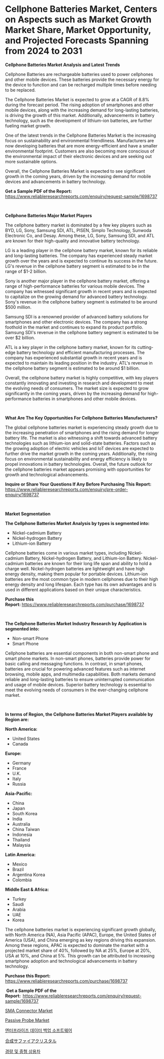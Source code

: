 <p><h1>Cellphone Batteries Market, Centers on Aspects such as Market Growth Market Share, Market Opportunity, and Projected Forecasts Spanning from 2024 to 2031</h1></p><p><strong>Cellphone Batteries Market Analysis and Latest Trends</strong></p>
<p><p>Cellphone Batteries are rechargeable batteries used to power cellphones and other mobile devices. These batteries provide the necessary energy for the device to function and can be recharged multiple times before needing to be replaced.</p><p>The Cellphone Batteries Market is expected to grow at a CAGR of 8.8% during the forecast period. The rising adoption of smartphones and other mobile devices, along with the increasing demand for long-lasting batteries, is driving the growth of this market. Additionally, advancements in battery technology, such as the development of lithium-ion batteries, are further fueling market growth.</p><p>One of the latest trends in the Cellphone Batteries Market is the increasing focus on sustainability and environmental friendliness. Manufacturers are now developing batteries that are more energy-efficient and have a smaller environmental footprint. Customers are also becoming more conscious of the environmental impact of their electronic devices and are seeking out more sustainable options.</p><p>Overall, the Cellphone Batteries Market is expected to see significant growth in the coming years, driven by the increasing demand for mobile devices and advancements in battery technology.</p></p>
<p><strong>Get a Sample PDF of the Report:&nbsp;</strong> <a href="https://www.reliableresearchreports.com/enquiry/request-sample/1698737">https://www.reliableresearchreports.com/enquiry/request-sample/1698737</a></p>
<p>&nbsp;</p>
<p><strong>Cellphone Batteries Major Market Players</strong></p>
<p><p>The cellphone battery market is dominated by a few key players such as BYD, LG, Sony, Samsung SDI, ATL, PISEN, Simplo Technology, Sunwoda Electronic Co, and Desay. Among these, LG, Sony, Samsung SDI, and ATL are known for their high-quality and innovative battery technology.</p><p>LG is a leading player in the cellphone battery market, known for its reliable and long-lasting batteries. The company has experienced steady market growth over the years and is expected to continue its success in the future. LG's revenue in the cellphone battery segment is estimated to be in the range of $1-2 billion.</p><p>Sony is another major player in the cellphone battery market, offering a range of high-performance batteries for various mobile devices. The company has witnessed significant growth in recent years and is expected to capitalize on the growing demand for advanced battery technology. Sony's revenue in the cellphone battery segment is estimated to be around $500 million.</p><p>Samsung SDI is a renowned provider of advanced battery solutions for smartphones and other electronic devices. The company has a strong foothold in the market and continues to expand its product portfolio. Samsung SDI's revenue in the cellphone battery segment is estimated to be over $2 billion.</p><p>ATL is a key player in the cellphone battery market, known for its cutting-edge battery technology and efficient manufacturing processes. The company has experienced substantial growth in recent years and is expected to maintain its leading position in the industry. ATL's revenue in the cellphone battery segment is estimated to be around $1 billion.</p><p>Overall, the cellphone battery market is highly competitive, with key players constantly innovating and investing in research and development to meet the evolving needs of consumers. The market size is expected to grow significantly in the coming years, driven by the increasing demand for high-performance batteries in smartphones and other mobile devices.</p></p>
<p>&nbsp;</p>
<p><strong>What Are The Key Opportunities For Cellphone Batteries Manufacturers?</strong></p>
<p><p>The global cellphone batteries market is experiencing steady growth due to the increasing penetration of smartphones and the rising demand for longer battery life. The market is also witnessing a shift towards advanced battery technologies such as lithium-ion and solid-state batteries. Factors such as the growing adoption of electric vehicles and IoT devices are expected to further drive the market growth in the coming years. Additionally, the rising focus on environmental sustainability and energy efficiency is likely to propel innovations in battery technologies. Overall, the future outlook for the cellphone batteries market appears promising with opportunities for growth and technological advancements.</p></p>
<p><strong>Inquire or Share Your Questions If Any Before Purchasing This Report:</strong> <a href="https://www.reliableresearchreports.com/enquiry/pre-order-enquiry/1698737">https://www.reliableresearchreports.com/enquiry/pre-order-enquiry/1698737</a></p>
<p>&nbsp;</p>
<p><strong>Market Segmentation</strong></p>
<p><strong>The Cellphone Batteries Market Analysis by types is segmented into:</strong></p>
<p><ul><li>Nickel-cadmium Battery</li><li>Nickel-hydrogen Battery</li><li>Lithium-ion Battery</li></ul></p>
<p><p>Cellphone batteries come in various market types, including Nickel-cadmium Battery, Nickel-hydrogen Battery, and Lithium-ion Battery. Nickel-cadmium batteries are known for their long life span and ability to hold a charge well. Nickel-hydrogen batteries are lightweight and have high energy density, making them popular for portable devices. Lithium-ion batteries are the most common type in modern cellphones due to their high energy density and long lifespan. Each type has its own advantages and is used in different applications based on their unique characteristics.</p></p>
<p><strong>Purchase this Report:&nbsp;</strong><a href="https://www.reliableresearchreports.com/purchase/1698737">https://www.reliableresearchreports.com/purchase/1698737</a></p>
<p>&nbsp;</p>
<p><strong>The Cellphone Batteries Market Industry Research by Application is segmented into:</strong></p>
<p><ul><li>Non-smart Phone</li><li>Smart Phone</li></ul></p>
<p><p>Cellphone batteries are essential components in both non-smart phone and smart phone markets. In non-smart phones, batteries provide power for basic calling and messaging functions. In contrast, in smart phones, batteries are crucial for powering advanced features such as internet browsing, mobile apps, and multimedia capabilities. Both markets demand reliable and long-lasting batteries to ensure uninterrupted communication and usage of mobile devices. Superior battery technology is essential to meet the evolving needs of consumers in the ever-changing cellphone market.</p></p>
<p>&nbsp;</p>
<p><strong>In terms of Region, the Cellphone Batteries Market Players available by Region are:</strong></p>
<p>
    <p> <strong> North America: </strong>
        <ul>
            <li>United States</li>
            <li>Canada</li>
        </ul>
        </p> 
    <p> <strong> Europe: </strong>
        <ul>
            <li>Germany</li>
            <li>France</li>
            <li>U.K.</li>
            <li>Italy</li>
            <li>Russia</li>
        </ul>
        </p> 
    <p> <strong> Asia-Pacific: </strong>
        <ul>
            <li>China</li>
            <li>Japan</li>
            <li>South Korea</li>
            <li>India</li>
            <li>Australia</li>
            <li>China Taiwan</li>
            <li>Indonesia</li>
            <li>Thailand</li>
            <li>Malaysia</li>
        </ul>
        </p> 
    <p> <strong> Latin America: </strong>
        <ul>
            <li>Mexico</li>
            <li>Brazil</li>
            <li>Argentina Korea</li>
            <li>Colombia</li>
        </ul>
        </p> 
    <p> <strong> Middle East & Africa: </strong>
        <ul>
            <li>Turkey</li>
            <li>Saudi</li>
            <li>Arabia</li>
            <li>UAE</li>
            <li>Korea</li>
        </ul>
    </p>
    </p>
<p><p>The cellphone batteries market is experiencing significant growth globally, with North America (NA), Asia Pacific (APAC), Europe, the United States of America (USA), and China emerging as key regions driving this expansion. Among these regions, APAC is expected to dominate the market with a projected market share of 40%, followed by NA at 25%, Europe at 20%, USA at 10%, and China at 5%. This growth can be attributed to increasing smartphone adoption and technological advancements in battery technology.</p></p>
<p><strong>Purchase this Report: </strong><a href="https://www.reliableresearchreports.com/purchase/1698737">https://www.reliableresearchreports.com/purchase/1698737</a></p>
<p>&nbsp;<strong>Get a Sample PDF of the Report:&nbsp;&nbsp;</strong><a href="https://www.reliableresearchreports.com/enquiry/request-sample/1698737">https://www.reliableresearchreports.com/enquiry/request-sample/1698737</a></p>
<p><strong></strong></p>
<p><p><a href="https://github.com/BryceTownsendr/Market-Research-Report-List-4/blob/main/sma-connector-market.md">SMA Connector Market</a></p><p><a href="https://github.com/Glendatilghmankmgz0rbhwpy/Market-Research-Report-List-1/blob/main/passive-probe-market.md">Passive Probe Market</a></p><p><a href="https://medium.com/@pepo3k/%EA%B8%B0%EC%97%85-%EB%8D%B0%EC%9D%B4%ED%84%B0-%EB%B0%B1%EC%97%85-%EC%86%8C%ED%94%84%ED%8A%B8%EC%9B%A8%EC%96%B4-%EC%8B%9C%EC%9E%A5-%EC%9C%A0%ED%98%95-%EC%9D%91%EC%9A%A9-%EB%B6%84%EC%95%BC-%EB%B0%8F-%EC%A7%80%EB%A6%AC%EC%97%90-%EB%8C%80%ED%95%9C-%ED%8F%AC%EA%B4%84%EC%A0%81%EC%9D%B8-%ED%8F%89%EA%B0%80-7678d04fae63">엔터프라이즈 데이터 백업 소프트웨어</a></p><p><a href="https://github.com/xtkhtofdt934839/Market-Research-Report-List-1/blob/main/369731310422.md">合成サファイアクリスタル</a></p><p><a href="https://github.com/PercyHagernes9778/Market-Research-Report-List-1/blob/main/36481229664.md">경량 및 중형 상용차</a></p></p>